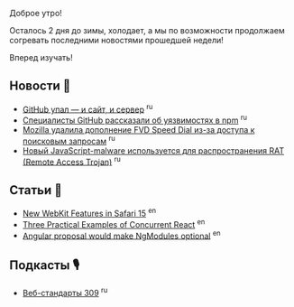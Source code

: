 Доброе утро!

Осталось 2 дня до зимы, холодает, а мы по возможности продолжаем согревать последними новостями прошедшей недели!

Вперед изучать!

## Новости 📰

- [GitHub упал — и сайт, и сервер](https://habr.com/ru/news/t/592033/) <sup>ru</sup>
- [Специалисты GitHub рассказали об уязвимостях в npm](https://xakep.ru/2021/11/17/npm-flaws) <sup>ru</sup>
- [Mozilla удалила дополнение FVD Speed Dial из-за доступа к поисковым запросам](https://opennet.ru/56220-mozilla) <sup>ru</sup>
- [Новый JavaScript-malware используется для распространения RAT (Remote Access Trojan)](https://xakep.ru/2021/11/26/ratdispenser/) <sup>ru</sup>

## Статьи 📝

- [New WebKit Features in Safari 15](https://webkit.org/blog/11989/new-webkit-features-in-safari-15/) <sup>en</sup>
- [Three Practical Examples of Concurrent React](https://medium.com/dailyjs/three-practical-examples-of-concurrent-react-b2dba2272a4d) <sup>en</sup>
- [Angular proposal would make NgModules optional](https://www.infoworld.com/article/3638851/angular-proposal-would-make-ngmodules-optional.html) <sup>en</sup>

## Подкасты 🎙

- [Веб-стандарты 309](https://www.youtube.com/watch?v=mSmE-LqgNvA) <sup>ru</sup>
